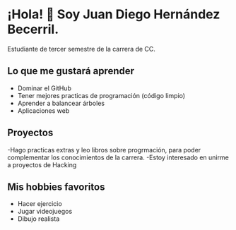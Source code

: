 # ¡Hola! 👋 Soy Juan Diego Hernández Becerril. 
Estudiante de tercer semestre de la carrera de CC.

## Lo que me gustará aprender
- Dominar el GitHub
- Tener mejores practicas de programación (código limpio)
- Aprender a balancear árboles
- Aplicaciones web

## Proyectos
-Hago practicas extras y leo libros sobre progrmación, para poder complementar los conocimientos de la carrera.
-Estoy interesado en unirme a proyectos de Hacking

## Mis hobbies favoritos
- Hacer ejercicio
- Jugar videojuegos
- Dibujo realista
